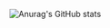 ![Anurag's GitHub stats](https://github-readme-stats.vercel.app/api?username=n-kev1n&show_icons=true&theme=tokyonight)
